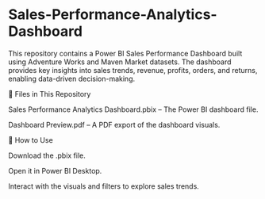 # Sales-Performance-Analytics-Dashboard

This repository contains a Power BI Sales Performance Dashboard built using Adventure Works and Maven Market datasets. The dashboard provides key insights into sales trends, revenue, profits, orders, and returns, enabling data-driven decision-making.



📂 Files in This Repository

Sales Performance Analytics Dashboard.pbix – The Power BI dashboard file.

Dashboard Preview.pdf – A PDF export of the dashboard visuals.



📢 How to Use

Download the .pbix file.

Open it in Power BI Desktop.

Interact with the visuals and filters to explore sales trends.
